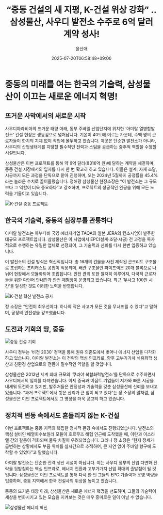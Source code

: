 ﻿---
title: "“중동 건설의 새 지평, K-건설 위상 강화” .. 삼성물산, 사우디 발전소 수주로 6억 달러 계약 성사!"
description: "## 사우디 산업단지 심장에 한국 기술 삼성물산, 신뢰와 기술력으로 중동 장악 ..."
date: 2025-07-20T06:58:48+09:00
author: "윤신애"
categories: ["economy"]
tags: ["뉴스", "이슈", "발전소", "사우디아라비아", "산업단지", "삼성물산", "아미랄 열병합발전소", "중국", "중동", "K-건설", "EPC 계약"]
hash: 573ac554
source_url: "https://www.reportera.co.kr/news/samsung-ct-saudi-arabia-amiral-power-plant/"
url: "/economy/jungdong-geonseolyi-sae-jipyeong/"
images: ["https://imagedelivery.net/BhPWbivJAhTvor9c-8lV2w/b038f547-0701-4313-d5a7-dcec70f95100/public", "https://imagedelivery.net/BhPWbivJAhTvor9c-8lV2w/0ab46d28-fb68-4794-1fc3-b4be1e19c300/public", "https://imagedelivery.net/BhPWbivJAhTvor9c-8lV2w/a25ff0b1-efab-4b0a-ac74-7d820b73e700/public", "https://imagedelivery.net/BhPWbivJAhTvor9c-8lV2w/9b7fa466-c1eb-4daa-8091-6ab8a6510d00/public"]
thumbnail: "https://imagedelivery.net/BhPWbivJAhTvor9c-8lV2w/b038f547-0701-4313-d5a7-dcec70f95100/public"
image: "https://imagedelivery.net/BhPWbivJAhTvor9c-8lV2w/b038f547-0701-4313-d5a7-dcec70f95100/public"
featured_image: "https://imagedelivery.net/BhPWbivJAhTvor9c-8lV2w/b038f547-0701-4313-d5a7-dcec70f95100/public"
image_width: 1200
image_height: 630
slug: "jungdong-geonseolyi-sae-jipyeong"
type: "post"
layout: "single"
news_keywords: "뉴스, 이슈, 발전소, 사우디아라비아, 산업단지"
robots: "index, follow"
draft: false
---

# 중동의 미래를 여는 한국의 기술력, 삼성물산이 이끄는 새로운 에너지 혁명!

## 뜨거운 사막에서의 새로운 시작

사우디아라비아의 뜨거운 태양 아래, 동부 주바일 산업단지에 위치한 ‘아미랄 열병합발전소’ 건설 현장은 생동감으로 넘쳐납니다. 기온이 40도에 이르는 가운데, 수백 명의 근로자들이 한치의 지체 없이 작업에 몰두하고 있습니다. 이곳은 단순한 발전소가 아니라, 사우디의 산업생태계를 지탱할 필수적인 전력과 스팀을 공급하는 중추적 역할을 수행할 시설입니다.

삼성물산은 이번 프로젝트를 통해 약 6억 달러(8316억 원)에 달하는 계약을 체결하며, 중동 건설 시장에서의 입지를 다시 한 번 확고히 하고 있습니다. 이들은 설계, 자재 조달, 시공까지 모든 과정을 단독으로 맡아 진행하며, 오는 2024년 5월까지 공정률을 45.4%라는 놀라운 수치로 끌어올렸습니다. 정해광 삼성물산 현장소장은 “이 발전소는 그 규모보다 그 역할이 더욱 중요하다”고 강조하며, 프로젝트의 성공적인 완공을 위해 모든 노력을 기울이고 있습니다.


![K-건설 중동 프로젝트](https://imagedelivery.net/BhPWbivJAhTvor9c-8lV2w/0ab46d28-fb68-4794-1fc3-b4be1e19c300/public)


## 한국의 기술력, 중동의 심장부를 관통하다

아미랄 발전소는 아부다비 국영 에너지기업 TAQA와 일본 JERA의 컨소시엄이 발주한 대규모 프로젝트입니다. 삼성물산은 이 사업에서 EPC(설계·조달·시공) 전 과정을 독자적으로 수행하는 유일한 업체로 선정되어, 그 기술력과 신뢰를 다시 한번 입증하고 있습니다.

이 발전소의 건설 방식은 혁신적입니다. 총 16개의 건물을 사전 제작된 콘크리트 구조물로 조립하는 프리캐스트 공법이 적용되며, 배관 구조물인 파이프랙은 20개 블록으로 나뉘어 현장에서 모듈화되어 조립됩니다. 안전 관리 또한 철저히 이루어져, 다국적 근로자들을 위한 다언어 안내판과 안전 체험장이 운영되고 있습니다. 최근 ‘무사고 100만 시간’을 달성한 것도 이러한 노력을 반영합니다.


![K-건설 혁신 발전소 공사](https://imagedelivery.net/BhPWbivJAhTvor9c-8lV2w/9b7fa466-c1eb-4daa-8091-6ab8a6510d00/public)


정 소장은 “안전이 최우선이다. 하나의 작은 사고가 모든 것을 무너뜨릴 수 있다”고 말하며, 공정의 안전성을 강조했습니다.

## 도전과 기회의 땅, 중동


![중동 건설 기회](https://imagedelivery.net/BhPWbivJAhTvor9c-8lV2w/a25ff0b1-efab-4b0a-ac74-7d820b73e700/public)


사우디 정부는 ‘비전 2030’ 정책을 통해 원유 의존도에서 벗어나 에너지 산업을 다각화하고 있습니다. 아미랄 발전소는 이 전략의 핵심 인프라로, 향후 고부가가치 석유화학 생산과 친환경 산업으로의 전환에 필수적인 역할을 할 것입니다.

삼성물산은 2012년 세계 최대 규모의 ‘쿠라야 복합화력발전소’를 단독으로 수주하면서 사우디에서의 입지를 다져왔습니다. 이제 중국과 이집트 기업들이 저가와 빠른 시공을 내세워 도전하고 있지만, 발주처들은 안정성과 기술력을 갖춘 삼성물산에 신뢰를 보내고 있습니다. “과거 프로젝트에서 쌓은 신뢰가 큰 힘이 되고 있다”는 정 소장의 말처럼, 삼성물산은 이번 프로젝트에서도 그 명성을 더욱 공고히 하고 있습니다.

## 정치적 변동 속에서도 흔들리지 않는 K-건설

이번 프로젝트는 중동 지역의 복잡한 정치적 환경 속에서도 진행되었습니다. 발전소의 핵심 설비인 배열회수보일러 모듈이 호르무즈 해협 인근에 도착했을 때, 이란과 이스라엘 간의 갈등이 격화되며 물류 차질이 우려되었습니다. 그러나 정 소장은 “현지 정세가 급변하는 상황에서도 부품 위치를 실시간으로 추적하여, 큰 지연 없이 주바일 항구에 도착할 수 있었다”고 말했습니다.

아미랄 발전소는 단순한 전력 생산 시설이 아닙니다. 이는 사우디 정부의 산업 다변화 전략을 뒷받침하는 핵심 인프라로, 에너지 전환과 고부가가치 산업 확대의 출발점이 될 것입니다. 삼성물산은 이번 프로젝트를 통해 다시 한 번 그들의 EPC 기술력과 운영 역량을 입증하며, 중동 지역에서 한국 건설사의 위상을 높이고 있습니다.

중동의 뜨거운 태양 아래, 삼성물산은 새로운 에너지 혁명을 선도하며, 그들의 기술력이 세상을 변화시키고 있는 모습을 지켜보는 것은 매우 흥미로운 일이 아닐 수 없습니다.


![삼성물산 에너지 혁신](https://imagedelivery.net/BhPWbivJAhTvor9c-8lV2w/b038f547-0701-4313-d5a7-dcec70f95100/public)


